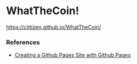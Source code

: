 # WhatTheCoin!

https://cittizen.github.io/WhatTheCoin/

### References

- [Creating a Github Pages Site with Github Pages](https://docs.github.com/en/github/working-with-github-pages/creating-a-github-pages-site-with-jekyll)